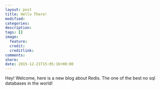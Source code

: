 ```yaml
---
layout: post
title: Hello There!
modified:
categories: 
description:
tags: []
image:
  feature:
  credit:
  creditlink:
comments:
share:
date: 2015-12-21T15:05:16+00:00
---
```


Hey! Welcome, here is a new blog about Redis. The one of the best no sql databases in the world!